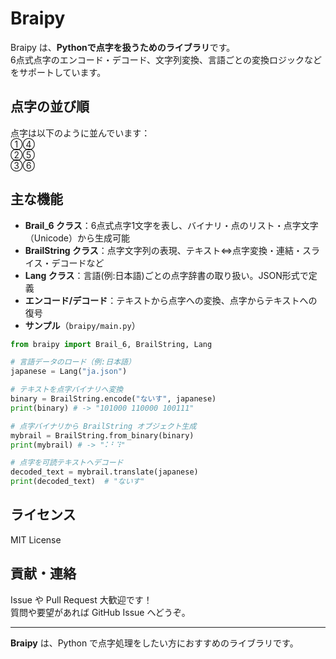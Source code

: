 # Braipy

Braipy は、**Pythonで点字を扱うためのライブラリ**です。  
6点式点字のエンコード・デコード、文字列変換、言語ごとの変換ロジックなどをサポートしています。

## 点字の並び順
点字は以下のように並んでいます：  
①④  
②⑤  
③⑥

## 主な機能

- **Brail_6 クラス**：6点式点字1文字を表し、バイナリ・点のリスト・点字文字（Unicode）から生成可能
- **BrailString クラス**：点字文字列の表現、テキスト⇔点字変換・連結・スライス・デコードなど
- **Lang クラス**：言語(例:日本語)ごとの点字辞書の取り扱い。JSON形式で定義
- **エンコード/デコード**：テキストから点字への変換、点字からテキストへの復号
- **サンプル**（`braipy/main.py`）

```python
from braipy import Brail_6, BrailString, Lang

# 言語データのロード（例:日本語）
japanese = Lang("ja.json") 

# テキストを点字バイナリへ変換
binary = BrailString.encode("ないす", japanese)
print(binary) # -> "101000 110000 100111"

# 点字バイナリから BrailString オブジェクト生成
mybrail = BrailString.from_binary(binary)
print(mybrail) # -> "⠅⠃⠹"

# 点字を可読テキストへデコード
decoded_text = mybrail.translate(japanese)
print(decoded_text)  # "ないす"
```

## ライセンス

MIT License

## 貢献・連絡

Issue や Pull Request 大歓迎です！  
質問や要望があれば GitHub Issue へどうぞ。

---

**Braipy** は、Python で点字処理をしたい方におすすめのライブラリです。

